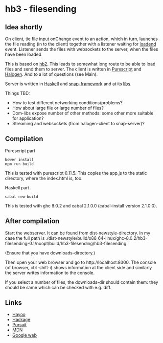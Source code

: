 
# hb3 - filesending

## Idea shortly

On client, tie file input onChange event to an action, which in turn, launches the file
reading (in to the client) together with a listener waiting for
[loadend](https://developer.mozilla.org/en-US/docs/Web/Events/loadend) event.
Listener sends the files with websockets to the server, when the files have been
loaded.

This is based on [hb2](https://github.com/gspia/half-baked/tree/master/hb2-fileinputs).
This leads to somewhat long route to be able to load files and send them to
server. The client is written in [Purescript](http://www.purescript.org/) 
and [Halogen](https://pursuit.purescript.org/packages/purescript-halogen/2.1.0/docs/Halogen).
And to a lot of questions (see Main).

Server is written in [Haskell](https://www.haskell.org/) and 
[snap-framework](http://snapframework.com/) and at its [libs](http://hackage.haskell.org/packages/search?terms=snap).


Things TBD: 
- How to test different networking conditions/problems? 
- How about large file or large number of files? 
- Dom-libs expose number of other methods: some other more suitable for application? 
- Streaming and websockets (from halogen-client to snap-server)?


## Compilation

Purescript part
```
bower install
npm run build
```

This is tested with purescript 0.11.5. This copies the app.js to the static
directory, where the index.html is, too.


Haskell part
```
cabal new-build
```

This is tested with ghc 8.0.2 and cabal 2.1.0.0 (cabal-install version 2.1.0.0).


## After compilation

Start the webserver. It can be found from dist-newstyle-directory. In my case
the full path is 
./dist-newstyle/build/x86_64-linux/ghc-8.0.2/hb3-filesending-0.1/noopt/build/hb3-filesending/hb3-filesending.

(Ensure that you have downloads-directory.)

Then open your web browser and go to http://localhost:8000. The console (of
browser, ctrl-shift-i) shows information at the client side and similarly the
server writes information to the console. 

If you select a number of files, the downloads-dir should contain them: 
they should be same which can be checked with e.g. diff. 


## Links

- [Hayoo](http://hayoo.fh-wedel.de/)
- [Hackage](http://hackage.haskell.org/)
- [Pursuit](https://pursuit.purescript.org/) 
- [MDN](https://developer.mozilla.org/en-US/docs/Web)
- [Google web](https://developers.google.com/web/)

